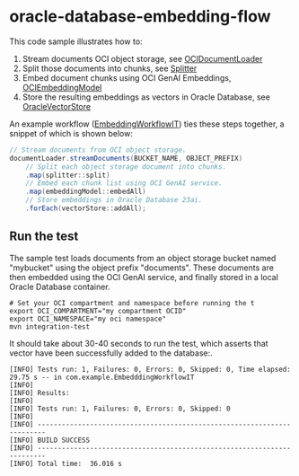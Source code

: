 # oracle-database-embedding-flow

This code sample illustrates how to:
1. Stream documents OCI object storage, see [OCIDocumentLoader](src/main/java/com/example/documentloader/OCIDocumentLoader.java)
2. Split those documents into chunks, see [Splitter](src/main/java/com/example/splitter)
3. Embed document chunks using OCI GenAI Embeddings, [OCIEmbeddingModel](src/main/java/com/example/embeddingmodel/OCIEmbeddingModel.java)
4. Store the resulting embeddings as vectors in Oracle Database, see [OracleVectorStore](src/main/java/com/example/vectorstore/OracleVectorStore.java)

An example workflow ([EmbeddingWorkflowIT](src/test/java/com/example/EmbedddingWorkflowIT.java)) ties these steps together, a snippet of which is shown below:

```java
// Stream documents from OCI object storage.
documentLoader.streamDocuments(BUCKET_NAME, OBJECT_PREFIX)
    // Split each object storage document into chunks.
    .map(splitter::split)
    // Embed each chunk list using OCI GenAI service.
    .map(embeddingModel::embedAll)
    // Store embeddings in Oracle Database 23ai.
    .forEach(vectorStore::addAll);
```

## Run the test

The sample test loads documents from an object storage bucket named "mybucket" using the object prefix "documents". These documents are then embedded using the OCI GenAI service, and finally stored in a local Oracle Database container.

```shell
# Set your OCI compartment and namespace before running the t
export OCI_COMPARTMENT="my compartment OCID"
export OCI_NAMESPACE="my oci namespace"
mvn integration-test
```

It should take about 30-40 seconds to run the test, which asserts that vector have been successfully added to the database:.

```shell
[INFO] Tests run: 1, Failures: 0, Errors: 0, Skipped: 0, Time elapsed: 29.75 s -- in com.example.EmbedddingWorkflowIT
[INFO]
[INFO] Results:
[INFO]
[INFO] Tests run: 1, Failures: 0, Errors: 0, Skipped: 0
[INFO]
[INFO] ------------------------------------------------------------------------
[INFO] BUILD SUCCESS
[INFO] ------------------------------------------------------------------------
[INFO] Total time:  36.016 s
```